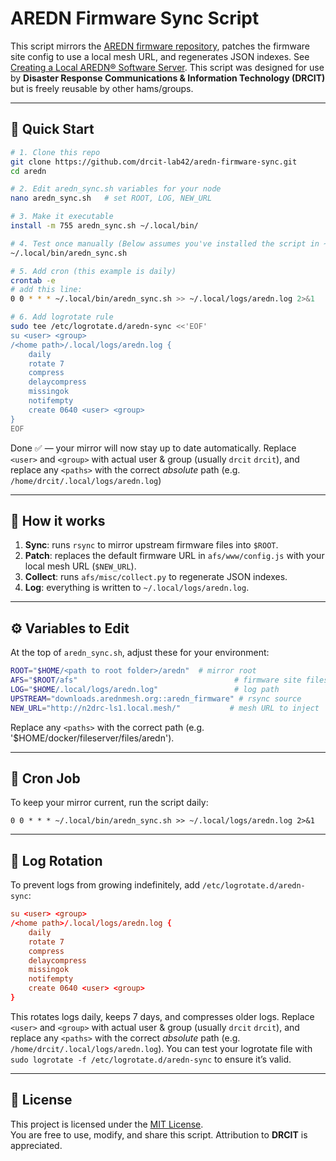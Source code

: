 # AREDN Firmware Sync Script

This script mirrors the [AREDN firmware repository](https://downloads.arednmesh.org/), patches the firmware site config to use a local mesh URL, and regenerates JSON indexes. See [Creating a Local AREDN® Software Server](https://docs.arednmesh.org/en/latest/arednHow-toGuides/local-software-source.html).
This script was designed for use by **Disaster Response Communications & Information Technology (DRCIT)** but is freely reusable by other hams/groups.

---

## 🚀 Quick Start

```bash
# 1. Clone this repo
git clone https://github.com/drcit-lab42/aredn-firmware-sync.git
cd aredn

# 2. Edit aredn_sync.sh variables for your node
nano aredn_sync.sh   # set ROOT, LOG, NEW_URL

# 3. Make it executable
install -m 755 aredn_sync.sh ~/.local/bin/

# 4. Test once manually (Below assumes you've installed the script in ~/.local/bin folder).
~/.local/bin/aredn_sync.sh

# 5. Add cron (this example is daily)
crontab -e
# add this line:
0 0 * * * ~/.local/bin/aredn_sync.sh >> ~/.local/logs/aredn.log 2>&1

# 6. Add logrotate rule
sudo tee /etc/logrotate.d/aredn-sync <<'EOF'
su <user> <group>
/<home path>/.local/logs/aredn.log {
    daily
    rotate 7
    compress
    delaycompress
    missingok
    notifempty
    create 0640 <user> <group>
}
EOF
```

Done ✅ — your mirror will now stay up to date automatically. Replace `<user>` and `<group>` with actual user & group (usually `drcit` `drcit`), and replace any `<paths>` with the correct *absolute* path (e.g. `/home/drcit/.local/logs/aredn.log`)

---

## 🔧 How it works
1. **Sync**: runs `rsync` to mirror upstream firmware files into `$ROOT`.  
2. **Patch**: replaces the default firmware URL in `afs/www/config.js` with your local mesh URL (`$NEW_URL`).  
3. **Collect**: runs `afs/misc/collect.py` to regenerate JSON indexes.  
4. **Log**: everything is written to `~/.local/logs/aredn.log`.

---

## ⚙️ Variables to Edit
At the top of `aredn_sync.sh`, adjust these for your environment:

```bash
ROOT="$HOME/<path to root folder>/aredn"  # mirror root
AFS="$ROOT/afs"                                   # firmware site files
LOG="$HOME/.local/logs/aredn.log"                 # log path
UPSTREAM="downloads.arednmesh.org::aredn_firmware" # rsync source
NEW_URL="http://n2drc-ls1.local.mesh/"           # mesh URL to inject
```

Replace any `<paths>` with the correct path (e.g. '$HOME/docker/fileserver/files/aredn').

---

## 📅 Cron Job
To keep your mirror current, run the script daily:

```cron
0 0 * * * ~/.local/bin/aredn_sync.sh >> ~/.local/logs/aredn.log 2>&1
```

---

## 📂 Log Rotation
To prevent logs from growing indefinitely, add `/etc/logrotate.d/aredn-sync`:

```conf
su <user> <group>
/<home path>/.local/logs/aredn.log {
    daily
    rotate 7
    compress
    delaycompress
    missingok
    notifempty
    create 0640 <user> <group>
}
```

This rotates logs daily, keeps 7 days, and compresses older logs. Replace `<user>` and `<group>` with actual user & group (usually `drcit` `drcit`), and replace any `<paths>` with the correct *absolute* path (e.g. `/home/drcit/.local/logs/aredn.log`). You can test your logrotate file with `sudo logrotate -f /etc/logrotate.d/aredn-sync` to ensure it’s valid.

---

## 📜 License
This project is licensed under the [MIT License](LICENSE).  
You are free to use, modify, and share this script. Attribution to **DRCIT** is appreciated.

